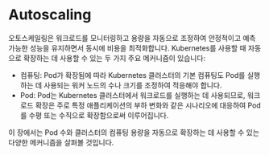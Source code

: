 # Autoscaling

오토스케일링은 워크로드를 모니터링하고 용량을 자동으로 조정하여 안정적이고 예측 가능한 성능을 유지하면서 동시에 비용을 최적화합니다. Kubernetes를 사용할 때 자동으로 확장하는 데 사용할 수 있는 두 가지 주요 메커니즘이 있습니다:

* 컴퓨팅: Pod가 확장됨에 따라 Kubernetes 클러스터의 기본 컴퓨팅도 Pod를 실행하는 데 사용되는 워커 노드의 수나 크기를 조정하여 적응해야 합니다.&#x20;
* Pod: Pod는 Kubernetes 클러스터에서 워크로드를 실행하는 데 사용되므로, 워크로드 확장은 주로 특정 애플리케이션의 부하 변화와 같은 시나리오에 대응하여 Pod를 수평 또는 수직으로 확장함으로써 이루어집니다.&#x20;



이 장에서는 Pod 수와 클러스터의 컴퓨팅 용량을 자동으로 확장하는 데 사용할 수 있는 다양한 메커니즘을 살펴볼 것입니다.
